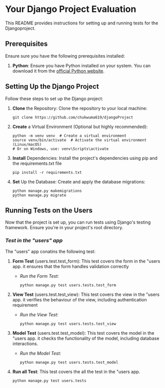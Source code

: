 # Your Django Project Evaluation

This README provides instructions for setting up and running tests for the Djangoproject.

## Prerequisites

Ensure sure you have the following prerequisites installed:

1. **Python**: Ensure you have Python installed on your system. You can download it from the [official Python website](https://www.python.org/downloads/).


## Setting Up the Django Project

Follow these steps to set up the Django project:

1. **Clone** the Repository: Clone the repository to your local machine:
   ```shell
   git clone https://github.com/chukwuma619/djangoProject
   ```
2. **Create** a Virtual Environment (Optional but highly recommended):
   ```shell
   python -m venv venv  # Create a virtual environment
   source venv/bin/activate  # Activate the virtual environment (Linux/macOS)
   # Or on Windows, use: venv\Scripts\activate
   ```
3. **Install** Dependencies: Install the project's dependencies using pip and the requirements.txt file
   ```shell
   pip install -r requirements.txt
   ```

4. **Set** Up the Database: Create and apply the database migrations:
   ```shell
   python manage.py makemigrations
   python manage.py migrate
   ```

## Running Tests on the Users
Now that the project is set up, you can run tests using Django's testing framework. Ensure you're in your project's root directory.


### _Test in the "users" app_

The "users" app conatins the following test:

1. **Form Test** (users.test.test_form):
This test covers the form in the "users app. it ensures that the form handles validation correctly
   - *Run the Form Test:*
      ```shell
      python manage.py test users.tests.test_form
      ```

2. **View Test** (users.test.test_view):
This test covers the view in the "users app. it verifies the behaviour of the view, including authentication requirement
   - *Run the View Test:*
      ```shell
      python manage.py test users.tests.test_view
      ```

3. **Model Test** (users.test.test_model):
This test covers the model in the "users app. it checks the functionality of the model, including database interactions.
   - *Run the Model Test:*
      ```shell
      python manage.py test users.tests.test_model
      ```

4. **Run all Test**:
This test covers the all the test in the "users app.
      ```shell
      python manage.py test users.tests
      ```


